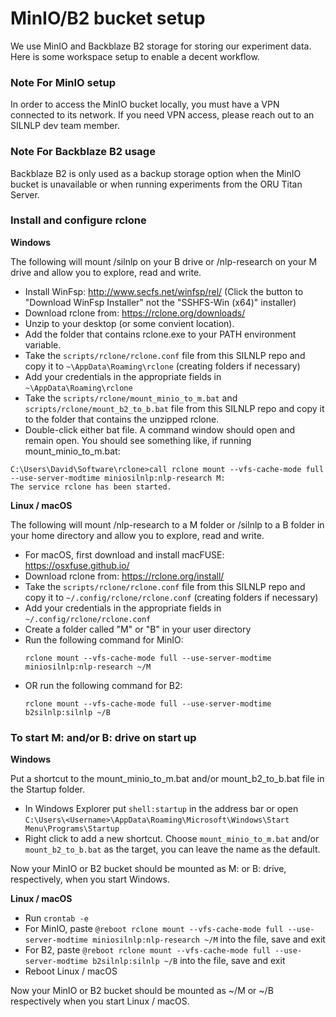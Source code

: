 # MinIO/B2 bucket setup

We use MinIO and Backblaze B2 storage for storing our experiment data. Here is some workspace setup to enable a decent workflow.

### Note For MinIO setup

In order to access the MinIO bucket locally, you must have a VPN connected to its network. If you need VPN access, please reach out to an SILNLP dev team member.

### Note For Backblaze B2 usage

Backblaze B2 is only used as a backup storage option when the MinIO bucket is unavailable or when running experiments from the ORU Titan Server.

### Install and configure rclone

**Windows**

The following will mount /silnlp on your B drive or /nlp-research on your M drive and allow you to explore, read and write.
* Install WinFsp: http://www.secfs.net/winfsp/rel/  (Click the button to "Download WinFsp Installer" not the "SSHFS-Win (x64)" installer)
* Download rclone from: https://rclone.org/downloads/
* Unzip to your desktop (or some convient location). 
* Add the folder that contains rclone.exe to your PATH environment variable.
* Take the `scripts/rclone/rclone.conf` file from this SILNLP repo and copy it to `~\AppData\Roaming\rclone` (creating folders if necessary)
* Add your credentials in the appropriate fields in `~\AppData\Roaming\rclone`
* Take the `scripts/rclone/mount_minio_to_m.bat` and `scripts/rclone/mount_b2_to_b.bat` file from this SILNLP repo and copy it to the folder that contains the unzipped rclone.
* Double-click either bat file. A command window should open and remain open. You should see something like, if running mount_minio_to_m.bat:
```
C:\Users\David\Software\rclone>call rclone mount --vfs-cache-mode full --use-server-modtime miniosilnlp:nlp-research M: 
The service rclone has been started.
```

**Linux / macOS**

The following will mount /nlp-research to a M folder or /silnlp to a B folder in your home directory and allow you to explore, read and write.
* For macOS, first download and install macFUSE: https://osxfuse.github.io/
* Download rclone from: https://rclone.org/install/
* Take the `scripts/rclone/rclone.conf` file from this SILNLP repo and copy it to `~/.config/rclone/rclone.conf` (creating folders if necessary)
* Add your credentials in the appropriate fields in `~/.config/rclone/rclone.conf`
* Create a folder called "M" or "B" in your user directory 
* Run the following command for MinIO:
   ```
   rclone mount --vfs-cache-mode full --use-server-modtime miniosilnlp:nlp-research ~/M
   ```
* OR run the following command for B2:
   ```
   rclone mount --vfs-cache-mode full --use-server-modtime b2silnlp:silnlp ~/B
   ```
### To start M: and/or B: drive on start up

**Windows**

Put a shortcut to the mount_minio_to_m.bat and/or mount_b2_to_b.bat file in the Startup folder.
* In Windows Explorer put `shell:startup` in the address bar or open `C:\Users\<Username>\AppData\Roaming\Microsoft\Windows\Start Menu\Programs\Startup`
* Right click to add a new shortcut. Choose `mount_minio_to_m.bat` and/or `mount_b2_to_b.bat` as the target, you can leave the name as the default.  

Now your MinIO or B2 bucket should be mounted as M: or B: drive, respectively, when you start Windows.

**Linux / macOS**
* Run `crontab -e`
* For MinIO, paste `@reboot rclone mount --vfs-cache-mode full --use-server-modtime miniosilnlp:nlp-research ~/M` into the file, save and exit
* For B2, paste `@reboot rclone mount --vfs-cache-mode full --use-server-modtime b2silnlp:silnlp ~/B` into the file, save and exit
* Reboot Linux / macOS

Now your MinIO or B2 bucket should be mounted as ~/M or ~/B respectively when you start Linux / macOS.